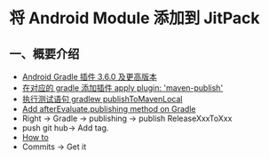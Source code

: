 # 将 Android Module 添加到 JitPack
## 一、概要介绍

* [Android Gradle 插件 3.6.0 及更高版本](https://developer.android.com/studio/build/maven-publish-plugin#groovy)
* [在对应的 gradle 添加插件 apply plugin: 'maven-publish'](https://docs.gradle.org/current/userguide/publishing_maven.html)
* [执行测试语句 gradlew publishToMavenLocal](https://jitpack.io/docs/ANDROID/)
* [Add afterEvaluate.publishing method on Gradle](https://developer.android.com/studio/build/maven-publish-plugin#groovy)
* Right -> Gradle -> publishing -> publish ReleaseXxxToXxx
* push git hub-> Add tag.
* [How to ](https://jitpack.io/#itzheng/JitPackDemo)
* Commits -> Get it



